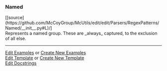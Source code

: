 ### <a id="McUtils.Parsers.RegexPatterns.Named">Named</a> 
<div class="docs-source-link" markdown="1">
[[source](https://github.com/McCoyGroup/McUtils/edit/edit/Parsers/RegexPatterns/Named/__init__.py#L)/]
</div>
Represents a named group. These are _always_ captured, to the exclusion of all else.



___

[Edit Examples](https://github.com/McCoyGroup/McUtils/edit/edit/ci/examples/McUtils/Parsers/RegexPatterns/Named.md) or 
[Create New Examples](https://github.com/McCoyGroup/McUtils/new/edit/?filename=ci/examples/McUtils/Parsers/RegexPatterns/Named.md) <br/>
[Edit Template](https://github.com/McCoyGroup/McUtils/edit/edit/ci/docs/McUtils/Parsers/RegexPatterns/Named.md) or 
[Create New Template](https://github.com/McCoyGroup/McUtils/new/edit/?filename=ci/docs/templates/McUtils/Parsers/RegexPatterns/Named.md) <br/>
[Edit Docstrings](https://github.com/McCoyGroup/McUtils/edit/edit/Parsers/RegexPatterns/Named/__init__.py#L?message=Update%20Docs)

